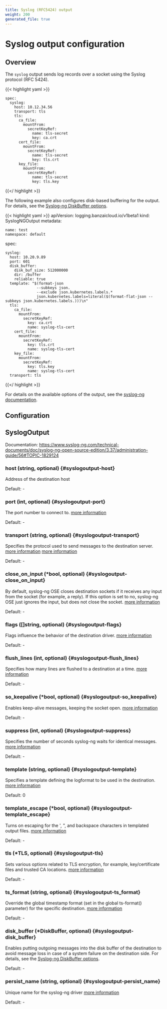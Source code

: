 ```yaml
---
title: Syslog (RFC5424) output
weight: 200
generated_file: true
---
```


# Syslog output configuration
## Overview
 The `syslog` output sends log records over a socket using the Syslog protocol (RFC 5424).

 {{< highlight yaml >}}

	spec:
	  syslog:
	    host: 10.12.34.56
	    transport: tls
	    tls:
	      ca_file:
	        mountFrom:
	          secretKeyRef:
	            name: tls-secret
	            key: ca.crt
	      cert_file:
	        mountFrom:
	          secretKeyRef:
	            name: tls-secret
	            key: tls.crt
	      key_file:
	        mountFrom:
	          secretKeyRef:
	            name: tls-secret
	            key: tls.key

 {{</ highlight >}}

 The following example also configures disk-based buffering for the output. For details, see the [Syslog-ng DiskBuffer options](../disk_buffer/).

 {{< highlight yaml >}}
 apiVersion: logging.banzaicloud.io/v1beta1
 kind: SyslogNGOutput
 metadata:

	name: test
	namespace: default

 spec:

	syslog:
	  host: 10.20.9.89
	  port: 601
	  disk_buffer:
	    disk_buf_size: 512000000
	    dir: /buffer
	    reliable: true
	  template: "$(format-json
	              --subkeys json.
	              --exclude json.kubernetes.labels.*
	              json.kubernetes.labels=literal($(format-flat-json --subkeys json.kubernetes.labels.)))\n"
	  tls:
	    ca_file:
	      mountFrom:
	        secretKeyRef:
	          key: ca.crt
	          name: syslog-tls-cert
	    cert_file:
	      mountFrom:
	        secretKeyRef:
	          key: tls.crt
	          name: syslog-tls-cert
	    key_file:
	      mountFrom:
	        secretKeyRef:
	          key: tls.key
	          name: syslog-tls-cert
	  transport: tls

 {{</ highlight >}}

 For details on the available options of the output, see the [syslog-ng documentation](https://www.syslog-ng.com/technical-documents/doc/syslog-ng-open-source-edition/3.37/administration-guide/56#TOPIC-1829124).

## Configuration
## SyslogOutput

Documentation: https://www.syslog-ng.com/technical-documents/doc/syslog-ng-open-source-edition/3.37/administration-guide/56#TOPIC-1829124

### host (string, optional) {#syslogoutput-host}

Address of the destination host 

Default: -

### port (int, optional) {#syslogoutput-port}

The port number to connect to. [more information](https://www.syslog-ng.com/technical-documents/doc/syslog-ng-open-source-edition/3.37/administration-guide/56#kanchor895) 

Default: -

### transport (string, optional) {#syslogoutput-transport}

Specifies the protocol used to send messages to the destination server. [more information]() [more information](https://www.syslog-ng.com/technical-documents/doc/syslog-ng-open-source-edition/3.37/administration-guide/56#kanchor911) 

Default: -

### close_on_input (*bool, optional) {#syslogoutput-close_on_input}

By default, syslog-ng OSE closes destination sockets if it receives any input from the socket (for example, a reply). If this option is set to no, syslog-ng OSE just ignores the input, but does not close the socket. [more information](https://www.syslog-ng.com/technical-documents/doc/syslog-ng-open-source-edition/3.37/administration-guide/56#kanchor859) 

Default: -

### flags ([]string, optional) {#syslogoutput-flags}

Flags influence the behavior of the destination driver. [more information](https://www.syslog-ng.com/technical-documents/doc/syslog-ng-open-source-edition/3.37/administration-guide/56#kanchor877) 

Default: -

### flush_lines (int, optional) {#syslogoutput-flush_lines}

Specifies how many lines are flushed to a destination at a time. [more information](https://www.syslog-ng.com/technical-documents/doc/syslog-ng-open-source-edition/3.37/administration-guide/56#kanchor880) 

Default: -

### so_keepalive (*bool, optional) {#syslogoutput-so_keepalive}

Enables keep-alive messages, keeping the socket open. [more information](https://www.syslog-ng.com/technical-documents/doc/syslog-ng-open-source-edition/3.37/administration-guide/56#kanchor897) 

Default: -

### suppress (int, optional) {#syslogoutput-suppress}

Specifies the number of seconds syslog-ng waits for identical messages. [more information](https://www.syslog-ng.com/technical-documents/doc/syslog-ng-open-source-edition/3.37/administration-guide/56#kanchor901) 

Default: -

### template (string, optional) {#syslogoutput-template}

Specifies a template defining the logformat to be used in the destination. [more information](https://www.syslog-ng.com/technical-documents/doc/syslog-ng-open-source-edition/3.37/administration-guide/56#kanchor905)  

Default:  0

### template_escape (*bool, optional) {#syslogoutput-template_escape}

Turns on escaping for the ', ", and backspace characters in templated output files. [more information](https://www.syslog-ng.com/technical-documents/doc/syslog-ng-open-source-edition/3.37/administration-guide/56#kanchor906) 

Default: -

### tls (*TLS, optional) {#syslogoutput-tls}

Sets various options related to TLS encryption, for example, key/certificate files and trusted CA locations. [more information](https://www.syslog-ng.com/technical-documents/doc/syslog-ng-open-source-edition/3.37/administration-guide/56#kanchor910) 

Default: -

### ts_format (string, optional) {#syslogoutput-ts_format}

Override the global timestamp format (set in the global ts-format() parameter) for the specific destination. [more information](https://www.syslog-ng.com/technical-documents/doc/syslog-ng-open-source-edition/3.37/administration-guide/56#kanchor912) 

Default: -

### disk_buffer (*DiskBuffer, optional) {#syslogoutput-disk_buffer}

Enables putting outgoing messages into the disk buffer of the destination to avoid message loss in case of a system failure on the destination side. For details, see the [Syslog-ng DiskBuffer options](../disk_buffer/). 

Default: -

### persist_name (string, optional) {#syslogoutput-persist_name}

Unique name for the syslog-ng driver [more information](https://www.syslog-ng.com/technical-documents/doc/syslog-ng-open-source-edition/3.16/administration-guide/persist-name) 

Default: -


